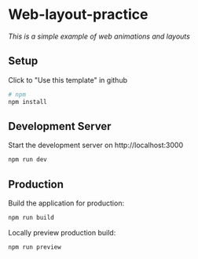 # Web-layout-practice

*This is a simple example of web animations and layouts*

## Setup


Click to "Use this template" in github

```bash
# npm
npm install
```

## Development Server

Start the development server on http://localhost:3000

```bash
npm run dev
```

## Production

Build the application for production:

```bash
npm run build
```

Locally preview production build:

```bash
npm run preview
```
